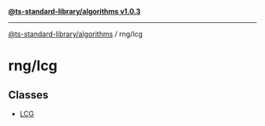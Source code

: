 [**@ts-standard-library/algorithms v1.0.3**](../../README.md)

***

[@ts-standard-library/algorithms](../../modules.md) / rng/lcg

# rng/lcg

## Classes

- [LCG](classes/LCG.md)
